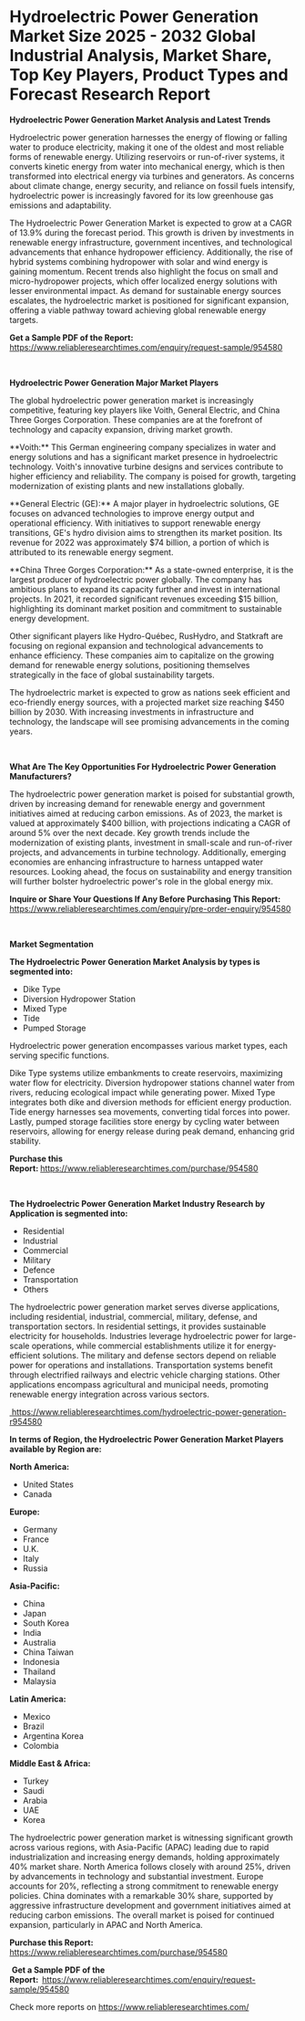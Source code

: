 <p><h1>Hydroelectric Power Generation Market Size 2025 - 2032 Global Industrial Analysis, Market Share, Top Key Players, Product Types and Forecast Research Report</h1></p><p><strong>Hydroelectric Power Generation Market Analysis and Latest Trends</strong></p>
<p><p>Hydroelectric power generation harnesses the energy of flowing or falling water to produce electricity, making it one of the oldest and most reliable forms of renewable energy. Utilizing reservoirs or run-of-river systems, it converts kinetic energy from water into mechanical energy, which is then transformed into electrical energy via turbines and generators. As concerns about climate change, energy security, and reliance on fossil fuels intensify, hydroelectric power is increasingly favored for its low greenhouse gas emissions and adaptability.</p><p>The Hydroelectric Power Generation Market is expected to grow at a CAGR of 13.9% during the forecast period. This growth is driven by investments in renewable energy infrastructure, government incentives, and technological advancements that enhance hydropower efficiency. Additionally, the rise of hybrid systems combining hydropower with solar and wind energy is gaining momentum. Recent trends also highlight the focus on small and micro-hydropower projects, which offer localized energy solutions with lesser environmental impact. As demand for sustainable energy sources escalates, the hydroelectric market is positioned for significant expansion, offering a viable pathway toward achieving global renewable energy targets.</p></p>
<p><strong>Get a Sample PDF of the Report:&nbsp;</strong> <a href="https://www.reliableresearchtimes.com/enquiry/request-sample/954580?utm_campaign=2722&utm_medium=2&utm_source=Github&utm_content=ia&utm_term=07032025&utm_id=hydroelectric-power-generation">https://www.reliableresearchtimes.com/enquiry/request-sample/954580</a></p>
<p>&nbsp;</p>
<p><strong>Hydroelectric Power Generation Major Market Players</strong></p>
<p><p>The global hydroelectric power generation market is increasingly competitive, featuring key players like Voith, General Electric, and China Three Gorges Corporation. These companies are at the forefront of technology and capacity expansion, driving market growth.</p><p>**Voith:** This German engineering company specializes in water and energy solutions and has a significant market presence in hydroelectric technology. Voith's innovative turbine designs and services contribute to higher efficiency and reliability. The company is poised for growth, targeting modernization of existing plants and new installations globally.</p><p>**General Electric (GE):** A major player in hydroelectric solutions, GE focuses on advanced technologies to improve energy output and operational efficiency. With initiatives to support renewable energy transitions, GE's hydro division aims to strengthen its market position. Its revenue for 2022 was approximately $74 billion, a portion of which is attributed to its renewable energy segment.</p><p>**China Three Gorges Corporation:** As a state-owned enterprise, it is the largest producer of hydroelectric power globally. The company has ambitious plans to expand its capacity further and invest in international projects. In 2021, it recorded significant revenues exceeding $15 billion, highlighting its dominant market position and commitment to sustainable energy development.</p><p>Other significant players like Hydro-Québec, RusHydro, and Statkraft are focusing on regional expansion and technological advancements to enhance efficiency. These companies aim to capitalize on the growing demand for renewable energy solutions, positioning themselves strategically in the face of global sustainability targets.</p><p>The hydroelectric market is expected to grow as nations seek efficient and eco-friendly energy sources, with a projected market size reaching $450 billion by 2030. With increasing investments in infrastructure and technology, the landscape will see promising advancements in the coming years.</p></p>
<p>&nbsp;</p>
<p><strong>What Are The Key Opportunities For Hydroelectric Power Generation Manufacturers?</strong></p>
<p><p>The hydroelectric power generation market is poised for substantial growth, driven by increasing demand for renewable energy and government initiatives aimed at reducing carbon emissions. As of 2023, the market is valued at approximately $400 billion, with projections indicating a CAGR of around 5% over the next decade. Key growth trends include the modernization of existing plants, investment in small-scale and run-of-river projects, and advancements in turbine technology. Additionally, emerging economies are enhancing infrastructure to harness untapped water resources. Looking ahead, the focus on sustainability and energy transition will further bolster hydroelectric power's role in the global energy mix.</p></p>
<p><strong>Inquire or Share Your Questions If Any Before Purchasing This Report:</strong> <a href="https://www.reliableresearchtimes.com/enquiry/pre-order-enquiry/954580?utm_campaign=2722&utm_medium=2&utm_source=Github&utm_content=ia&utm_term=07032025&utm_id=hydroelectric-power-generation">https://www.reliableresearchtimes.com/enquiry/pre-order-enquiry/954580</a></p>
<p>&nbsp;</p>
<p><strong>Market Segmentation</strong></p>
<p><strong>The Hydroelectric Power Generation Market Analysis by types is segmented into:</strong></p>
<p><ul><li>Dike Type</li><li>Diversion Hydropower Station</li><li>Mixed Type</li><li>Tide</li><li>Pumped Storage</li></ul></p>
<p><p>Hydroelectric power generation encompasses various market types, each serving specific functions. </p><p>Dike Type systems utilize embankments to create reservoirs, maximizing water flow for electricity. Diversion hydropower stations channel water from rivers, reducing ecological impact while generating power. Mixed Type integrates both dike and diversion methods for efficient energy production. Tide energy harnesses sea movements, converting tidal forces into power. Lastly, pumped storage facilities store energy by cycling water between reservoirs, allowing for energy release during peak demand, enhancing grid stability.</p></p>
<p><strong>Purchase this Report:&nbsp;</strong><a href="https://www.reliableresearchtimes.com/purchase/954580?utm_campaign=2722&utm_medium=2&utm_source=Github&utm_content=ia&utm_term=07032025&utm_id=hydroelectric-power-generation">https://www.reliableresearchtimes.com/purchase/954580</a></p>
<p>&nbsp;</p>
<p><strong>The Hydroelectric Power Generation Market Industry Research by Application is segmented into:</strong></p>
<p><ul><li>Residential</li><li>Industrial</li><li>Commercial</li><li>Military</li><li>Defence</li><li>Transportation</li><li>Others</li></ul></p>
<p><p>The hydroelectric power generation market serves diverse applications, including residential, industrial, commercial, military, defense, and transportation sectors. In residential settings, it provides sustainable electricity for households. Industries leverage hydroelectric power for large-scale operations, while commercial establishments utilize it for energy-efficient solutions. The military and defense sectors depend on reliable power for operations and installations. Transportation systems benefit through electrified railways and electric vehicle charging stations. Other applications encompass agricultural and municipal needs, promoting renewable energy integration across various sectors.</p></p>
<p><a href="https://www.reliableresearchtimes.com/hydroelectric-power-generation-r954580?utm_campaign=2722&utm_medium=2&utm_source=Github&utm_content=ia&utm_term=07032025&utm_id=hydroelectric-power-generation">&nbsp;https://www.reliableresearchtimes.com/hydroelectric-power-generation-r954580</a></p>
<p><strong>In terms of Region, the Hydroelectric Power Generation Market Players available by Region are:</strong></p>
<p>
    <p> <strong> North America: </strong>
        <ul>
            <li>United States</li>
            <li>Canada</li>
        </ul>
        </p> 
    <p> <strong> Europe: </strong>
        <ul>
            <li>Germany</li>
            <li>France</li>
            <li>U.K.</li>
            <li>Italy</li>
            <li>Russia</li>
        </ul>
        </p> 
    <p> <strong> Asia-Pacific: </strong>
        <ul>
            <li>China</li>
            <li>Japan</li>
            <li>South Korea</li>
            <li>India</li>
            <li>Australia</li>
            <li>China Taiwan</li>
            <li>Indonesia</li>
            <li>Thailand</li>
            <li>Malaysia</li>
        </ul>
        </p> 
    <p> <strong> Latin America: </strong>
        <ul>
            <li>Mexico</li>
            <li>Brazil</li>
            <li>Argentina Korea</li>
            <li>Colombia</li>
        </ul>
        </p> 
    <p> <strong> Middle East & Africa: </strong>
        <ul>
            <li>Turkey</li>
            <li>Saudi</li>
            <li>Arabia</li>
            <li>UAE</li>
            <li>Korea</li>
        </ul>
    </p>
    </p>
<p><p>The hydroelectric power generation market is witnessing significant growth across various regions, with Asia-Pacific (APAC) leading due to rapid industrialization and increasing energy demands, holding approximately 40% market share. North America follows closely with around 25%, driven by advancements in technology and substantial investment. Europe accounts for 20%, reflecting a strong commitment to renewable energy policies. China dominates with a remarkable 30% share, supported by aggressive infrastructure development and government initiatives aimed at reducing carbon emissions. The overall market is poised for continued expansion, particularly in APAC and North America.</p></p>
<p><strong>Purchase this Report: </strong><a href="https://www.reliableresearchtimes.com/purchase/954580?utm_campaign=2722&utm_medium=2&utm_source=Github&utm_content=ia&utm_term=07032025&utm_id=hydroelectric-power-generation">https://www.reliableresearchtimes.com/purchase/954580</a></p>
<p>&nbsp;<strong>Get a Sample PDF of the Report:&nbsp;&nbsp;</strong><a href="https://www.reliableresearchtimes.com/enquiry/request-sample/954580?utm_campaign=2722&utm_medium=2&utm_source=Github&utm_content=ia&utm_term=07032025&utm_id=hydroelectric-power-generation">https://www.reliableresearchtimes.com/enquiry/request-sample/954580</a></p>
<p><strong></strong></p>
<p>Check more reports on <a href="https://www.reliableresearchtimes.com/?utm_campaign=2722&utm_medium=2&utm_source=Github&utm_content=ia&utm_term=07032025&utm_id=hydroelectric-power-generation">https://www.reliableresearchtimes.com/</a></p>